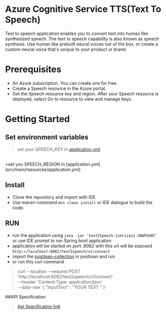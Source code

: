 # Azure Cognitive Service TTS(Text To Speech) 
Text to speech  application enables you to convert text into human like synthesized speech. 
The text to speech capability is also known as speech synthesis. 
Use human like prebuilt neural voices out of the box, 
or create a custom neural voice that's unique to your product or brand.


# Prerequisites
* An Azure subscription. You can create one for free.
* Create a Speech resource in the Azure portal.
* Get the Speech resource key and region. After your Speech resource is deployed, select Go to resource to view and manage keys.

# Getting Started

## Set environment variables
>set your SPEECH_KEY in [application.yml](src/main/resources/application.yml)
<br>
>set you SPEECH_REGION in [application.yml](src/main/resources/application.yml)

## Install 
* Clone the repository and import with IDE
* Use maven command `mvn clean install` or IDE dialogue to build the code.
## RUN
* run the application using `java -jar 'text2Speech-{version}-SNAPSHOT'` or use IDE prompt to run Spring boot application
* application will be started on port: 8082 with this url will be exposed `http://localhost:8082/text2speech/v1/convert`
* import the [postman-collection](postman/postman_collection.json) in postman and run
* or run this curl command
> curl --location --request POST 'http://localhost:8082/text2speech/v1/convert' \
--header 'Content-Type: application/json' \
--data-raw '{
"inputText" : "YOUR TEXT "
}'

##API Specification
>[Api Specification link](design/ApiSpecification_V1.yml)





